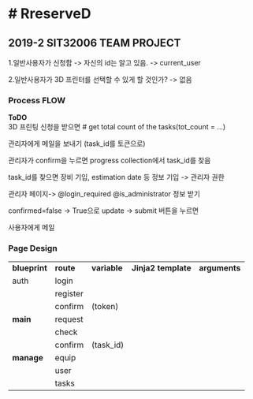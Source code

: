 <h1># RreserveD</h1>
<h2>2019-2 SIT32006 TEAM PROJECT</h2>

1.일반사용자가 신청함 -> 자신의 id는 알고 있음. -> current_user

2.일반사용자가 3D 프린터를 선택할 수 있게 할 것인가? -> 없음

<h3>Process FLOW</h3>
<b>ToDO</b><br>
3D 프린팅 신청을 받으면 # get total count of the tasks(tot_count = …)

관리자에게 메일을 보내기 (task_id를 토큰으로)

관리자가 confirm을 누르면 progress collection에서 task_id를 찾음

task_id를 찾으면 장비 기입, estimation date 등 정보 기입 -> 관리자 권한

관리자 페이지-> @login_required @is_administrator 정보 받기

confirmed=false -> True으로 update -> submit 버튼을 누르면

사용자에게 메일

<h3>Page Design</h3>

<table>
  <tr>
    <td><b>blueprint</b></td>
      <td><b>route</b></td>
          <td><b>variable</b></td>
              <td><b>Jinja2 template</b></td>
                  <td><b>arguments</b></td>

  </tr>
  <tr>
    <td> auth</td>
    <td> login</td>
    <td></td>
    <td></td>
    <td></td>
  </tr>
  <tr>
    <td> </td>
    <td> register</td>
    <td></td>
    <td></td>
    <td></td>
  </tr>
  
  <tr>
    <td> </td>
    <td>confirm</td>
    <td>(token)</td>
    <td></td>
    <td></td>
  </tr>
  
  <tr>
    <td><b>main</b> </td>
    <td>request</td>
    <td></td>
    <td></td>
    <td></td>
  </tr>
  <tr>
    <td></td>
    <td>check</td>
    <td></td>
    <td></td>
    <td></td>
  </tr>
  <tr>
    <td></td>
    <td>confirm</td>
    <td>(task_id)</td>
    <td></td>
    <td></td>
  </tr>
  
  <tr>
    <td><b>manage</b> </td>
    <td>equip</td>
    <td></td>
    <td></td>
    <td></td>
  </tr>
 <tr>
    <td></td>
    <td>user</td>
    <td></td>
    <td></td>
    <td></td>
  </tr>
  <tr>
    <td></td>
    <td>tasks</td>
    <td></td>
    <td></td>
    <td></td>
  </tr>
